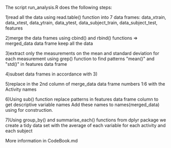 The script run_analysis.R does the following steps:
        
1)read all the data using read.table() function into 7 data frames:
data_xtrain, data_xtest, data_ytrain, data_ytest, data_subject_train, data_subject_test, features

2)merge the data frames using cbind() and rbind() functions => merged_data data frame keep all the data

3)extract only the measurements on the mean and standard deviation for each measurement
using grep() function to find patterns "mean()" and "std()" in features data frame

4)subset data frames in accordance with 3)

5)replace in the 2nd column of merge_data data frame numbers 1:6 with the Activity names

6)Using sub() function replace patterns in features data frame column to get descriptive variable names
Add these names to names(merged_data) using for construction.

7)Using group_by() and summarise_each() functions from dplyr package 
we create a tidy data set with the average of each variable for each activity and each subject

More information in CodeBook.md
